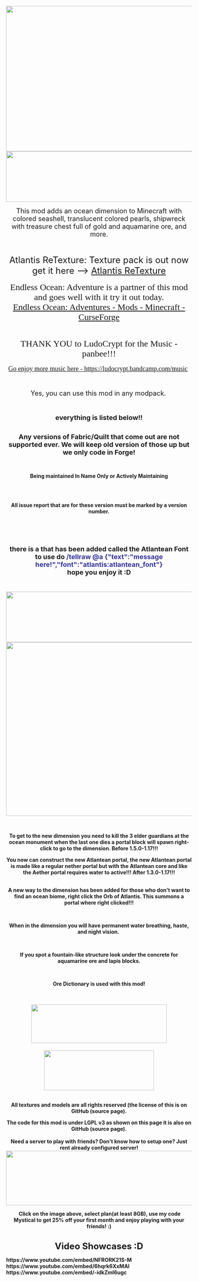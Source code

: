 <p style="text-align: center;"><span style="font-size: 14px;"><span style="font-size: 18px;"><img src="https://www.bisecthosting.com/images/CF/Atlantis/BH_AT_Header.png" alt="" width="1123" height="394" /><br /><img src="https://www.bisecthosting.com/images/CF/Atlantis/BH_AT_Overview.png" alt="" width="1123" height="137" /></span></span></p>
<p style="text-align: center;"><span style="font-size: 14px;"><span style="font-size: 18px;">This mod adds an ocean dimension to Minecraft with colored seashell, translucent colored pearls, shipwreck with treasure chest full of gold and aquamarine ore, and more.</span></span></p>
<p style="text-align: center;">&nbsp;</p>
<p style="text-align: center;"><span style="font-size: 14px;"><span style="font-size: 24px;">Atlantis ReTexture: Texture pack is out now get it here --&gt; <a href="https://www.curseforge.com/minecraft/texture-packs/atlantis-retexture">Atlantis ReTexture</a></span><br /><br /><span style="font-size: 24px; font-family: 'book antiqua', palatino, serif;">Endless Ocean: Adventure is a partner of this mod and goes well with it try it out today.<br /><a href="https://www.curseforge.com/minecraft/mc-mods/endless-ocean-adventures">Endless Ocean: Adventures - Mods - Minecraft - CurseForge</a></span></span></p>
<p style="text-align: center;">&nbsp;</p>
<p style="text-align: center;"><span style="font-size: 14px;"><span style="font-size: 24px; font-family: 'book antiqua', palatino, serif;">THANK YOU to LudoCrypt for the Music - panbee!!!</span></span></p>
<p style="text-align: center;"><span style="font-size: 18px;"><a href="https://ludocrypt.bandcamp.com/music"><span style="font-family: 'book antiqua', palatino, serif;">Go enjoy more music here - https://ludocrypt.bandcamp.com/music</span></a></span><span style="font-size: 1.2rem;">&nbsp;</span></p>
<p style="text-align: center;">&nbsp;</p>
<p style="text-align: center;"><span style="font-size: 18px;">Yes, you can use this mod in any modpack.</span>&nbsp;</p>
<p style="text-align: center;">&nbsp;</p>
<p style="text-align: center;"><span style="font-size: 18px;"><strong><span class="userTagDiscriminatorNoNickname-2HLaIE discrimBase-KriZSj">everything is listed below!!
<p style="text-align: center;"><br /><span style="font-size: 18px;"><strong>Any versions of Fabric/Quilt that come out are not supported ever. We will keep old version of those up but we only code in Forge!</strong></span></p>
<p style="text-align: center;">&nbsp;</p>
<p style="text-align: center;"><span style="font-size: 14px;"><strong>Being maintained In Name Only or Actively Maintaining</strong></span></p>
<p style="text-align: center;">&nbsp;</p>
<p style="text-align: center;"><br /><span style="font-size: 14px;"><strong>All issue report that are for these version must be marked by a version number.</strong></span><br /><br /></p>
<p style="text-align: center;">&nbsp;</p>
<p style="text-align: center;"><span style="font-size: 18px;"><br />there is a that has been added called the Atlantean Font to use do <span style="color: #333399;"><strong>/tellraw @a&nbsp;{"text":"message here!","font":"atlantis:atlantean_font"}</strong></span><br />hope you enjoy it :D<br /></span><span style="font-size: 18px;"><br /><br /><img src="https://www.bisecthosting.com/images/CF/Atlantis/BH_AT_Features.png" alt="" width="1123" height="137" /><img src="https://www.bisecthosting.com/images/CF/Atlantis/BH_AT_FeaturesList.png" alt="" width="1123" height="471" /><br /></span></p>
<p style="text-align: center;">&nbsp;</p>
<p style="text-align: center;"><span style="font-size: 14px;">To get to the new dimension you need to kill the 3 elder guardians at the ocean monument when the last one dies a portal block will spawn right-click to go to the dimension. Before 1.5.0-1.17!!!</span></p>
<p style="text-align: center;"><span style="font-size: 14px;">You now can construct the&nbsp;new Atlantean portal, the new Atlantean portal is made like a regular nether portal but with the Atlantean core and like the Aether portal requires water to active!!! After 1.3.0-1.17!!!</span></p>
<p style="text-align: center;"><span style="font-size: 14px;"><br />A new way to the dimension has been added for those who don't want to find an ocean biome, right click the Orb of Atlantis. This summons a portal where right clicked!!!<br /></span></p>
<p style="text-align: center;"><span style="font-size: 14px;">&nbsp;</span></p>
<p style="text-align: center;"><span style="font-size: 14px;">When in the dimension you will have permanent water breathing, haste, and night vision.&nbsp;</span></p>
<p style="text-align: center;"><span style="font-size: 14px;">&nbsp;</span></p>
<p style="text-align: center;"><span style="font-size: 14px;">If you spot a fountain-like structure look under the concrete for aquamarine ore and lapis blocks.</span></p>
<p style="text-align: center;"><span style="font-size: 14px;">&nbsp;</span></p>
<p style="text-align: center;"><span style="font-size: 14px;">Ore Dictionary is used with this mod!</span></p>
<p style="text-align: center;"><span style="font-size: 14px;"><a style="color: #9a7fcc !important;" href="https://github.com/Mysticpasta1/Dimension-Atlantis/issues"><br /><br /></a><a href="https://discord.gg/f27hdrM" target="_blank" rel="noopener noreferrer"><img src="https://bisecthosting.com/images/CF/social_assets/Bh_Discord.png" alt="" width="368" height="104" /></a><a style="color: #9a7fcc !important;" href="https://github.com/Mysticpasta1/Dimension-Atlantis/issues"><br /><br /><img src="https://bisecthosting.com/images/CF/social_assets/BH_Github.png" alt="" width="298" height="108" /></a></span></p>
<p style="text-align: center;">&nbsp;<br /><span style="font-size: 14px;">All textures and models are all rights reserved (the license of this is on GitHub (source page).</span></p>
<p style="text-align: center;"><span style="font-size: 14px;">The code for this mod is under LGPL v3 as shown on this page it is also on GitHub (source page).<br /><br />Need a server to play with friends? Don't know how to setup one? Just rent already configured server!<br /><a href="https://bisecthosting.com/Mystical"><img src="https://www.bisecthosting.com/images/CF/Atlantis/BH_AT_PromoCard.png" alt="" width="1123" height="148" /></a><br /></span></p>
<p style="text-align: center;">&nbsp;Click on the image above, select plan(at least 8GB), use my code Mystical to get 25% off your first month and enjoy playing with your friends! :)<br /><br /></p>
<p style="text-align: center;"><span style="font-size: 24px;"><strong>Video Showcases :D</strong></span></p>
https://www.youtube.com/embed/NFRORK21S-M
https://www.youtube.com/embed/6hqrk6XxMAI
https://www.youtube.com/embed/-idkZmI6ugc
<p style="text-align: center;">&nbsp;</p>
<p style="text-align: center;">&nbsp;</p>
<p style="text-align: center;">&nbsp;</p>
<p style="text-align: center;">&nbsp;</p>
